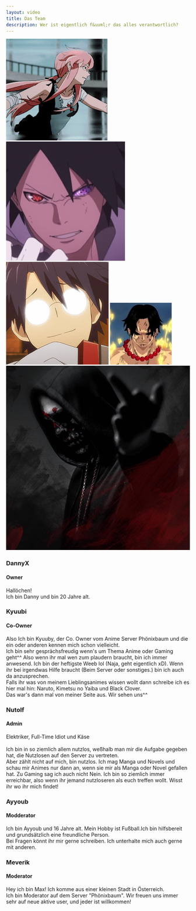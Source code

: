 ```yaml
---
layout: video
title: Das Team
description: Wer ist eigentlich f&uuml;r das alles verantwortlich?
---
```

<div class="team-section">
    <div class="ps">
        <a href="#p1"><img src="assets/images/danny.gif" alt="dannyx"></a>
        <a href="#p2"><img src="assets/images/kyuubi.png" alt="kyuubi"></a>
        <a href="#p3"><img src="assets/images/nutolf.gif" alt="nutolf"></a>
        <a href="#p4"><img src="assets/images/ayyoub.png" alt="ayyoub"></a>
        <a href="#p5"><img src="assets/images/meverik.png" alt="meveric"></a>
    </div>
    <div class="section" id="p1">
        <h3 class="name">DannyX</h3>
        <h4 class="name">Owner</h4>
        <span class="border"></span>
        <p>Hallöchen!<br>
        Ich bin Danny und bin 20 Jahre alt.</p>
    </div>
     <div class="section" id="p2">
        <h3 class="name">Kyuubi</h3>
        <h4 class="name">Co-Owner</h4>
        <span class="border"></span>
        <p>Also Ich bin Kyuuby, der Co. Owner vom Anime Server Phönixbaum und die ein oder anderen kennen mich schon vielleicht.<br>
        Ich bin sehr gesprächsfreudig wenn's um Thema Anime oder Gaming geht^^ Also wenn ihr mal wen zum plaudern braucht, bin ich immer anwesend.
        Ich bin der heftigste Weeb lol (Naja, geht eigentlich xD). Wenn ihr bei irgendwas Hilfe braucht (Beim Server oder sonstiges.) bin ich auch da anzusprechen.<br>
        Falls ihr was von meinem Lieblingsanimes wissen wollt dann schreibe ich es hier mal hin: Naruto, Kimetsu no Yaiba und Black Clover.<br>
        Das war's dann mal von meiner Seite aus. Wir sehen uns^^</p>
    </div>
    <div class="section" id="p3">
        <h3 class="name">Nutolf</h3>
        <h4 class="name">Admin</h4>
        <span class="border"></span>
        <p>Elektriker, Full-Time Idiot und Käse<br><br>
        Ich bin in so ziemlich allem nutzlos, weßhalb man mir die Aufgabe gegeben hat, die Nutzlosen auf den Server zu vertreten.<br>
        Aber zählt nicht auf mich, bin nutzlos. Ich mag Manga und Novels und schau mir Animes nur dann an, wenn sie mir als Manga oder Novel gefallen hat.
        Zu Gaming sag ich auch nicht Nein. Ich bin so ziemlich immer erreichbar, also wenn ihr jemand nutzloseren als euch treffen wollt. Wisst ihr wo ihr mich findet!</p>
    </div>
    <div class="section" id="p4">
        <h3 class="name">Ayyoub</h3>
        <h4 class="name">Modderator</h4>
        <span class="border"></span>
        <p>Ich bin Ayyoub und 16 Jahre alt.
        Mein Hobby ist Fußball.Ich bin hilfsbereit und grundsätzlich eine freundliche Person.<br>
        Bei Fragen könnt ihr mir gerne schreiben. Ich unterhalte mich auch gerne mit anderen.</p>
    </div>
    <div class="section" id="p5">
        <h3 class="name">Meverik</h3>
        <h4 class="name">Moderator</h4>
        <span class="border"></span>
        <p>Hey ich bin Max! Ich komme aus einer kleinen Stadt in Österreich.<br>
        Ich bin Moderator auf dem Server "Phönixbaum". Wir freuen uns immer sehr auf neue aktive user, und jeder ist willkommen!</p>
    </div>
</div>